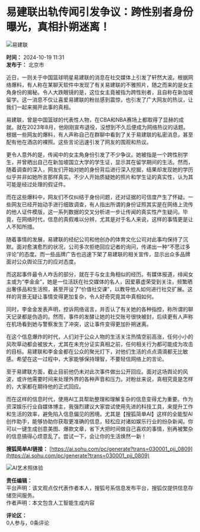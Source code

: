 # 易建联出轨传闻引发争议：跨性别者身份曝光，真相扑朔迷离！

![易建联](https://cdn-ali.onemob.mobi/img/pys200X200_1.png)

**时间：** 2024-10-19 11:31  
**发布于：** 北京市

近日，一则关于中国篮球明星易建联的消息在社交媒体上引发了轩然大波。根据网络爆料，有人称在某聊天软件中发现了有关易建联的不雅照片，随之而来的是女主角身份的揭秘。令人大跌眼镜的是，这位女主竟被指为跨性别者，且自称在新加坡留学。这一消息不仅让喜爱易建联的粉丝感到震惊，也引发了广大网友的热议，让我们一起来揭开此事的真相。

易建联，曾是中国篮球的代表性人物，在CBA和NBA赛场上都取得了显赫的成就。就在2023年8月，他刚刚宣布退役，没想到不久后便成为网络热议的话题。根据一些网友的爆料，有人声称自己在群聊中看到了关于易建联的私密消息，甚至配有他在酒店的裸照。这些言论迅速引发了网友的围观和热议。

更令人意外的是，传闻中的女主角身份引发了不少争议。她被指是一个跨性别学生，并曾晒出自己在新加坡国立大学的学生证，显示其在留学期间的生活。然而，随着调查的深入，网友们开始对她的身份背后进行深入挖掘，结果却发现她的学历似乎并非如她所言那样真实。不少人开始质疑她的照片和学生证的真实性，认为其可能是经过处理的假证件。

而在这些爆料中，网友们不仅纠结于身份问题，还对证据的可信度产生了怀疑。一些网友已经开始动手进行细致调查，有人指出所谓的身份证照其实是在网络上流传的他人证件模版，这一系列数据的交叉分析进一步让传闻的真实性产生疑问。毕竟，在网络时代，信息的真假难以分辨，尤其是对于名人来说，这样的事情更是让人不知所措。

随着事情的发展，易建联的经纪公司和他创办的体育文化公司对此事均保持了沉默。面对愈演愈烈的状况，公司多次拒绝回应记者的询问，传递出一种“不愿过多评论”的态度。而一些品牌广告也迅速下架了易建联的相关宣传，显示出众多品牌面对公众舆论压力的应对态度。

而这起事件最令人咋舌的部分，就在于与女主角相似的经历。有媒体报道，绯闻女主或为“李金金”，她是一位活跃在社交媒体的名人，因爱慕虚荣受到关注，频繁晒出奢侈品和生活照，甚至开设了“价值社交课”，以教导他人如何进行社交扩展。这样的背景无疑让事情变得更加复杂，令人好奇究竟其中真相如何。

同时，李金金发表声明，控诉网络谣言，并否认了有关她的各种指控，称所谓的聊天记录都是伪造的。然而，事件的发酵让她的社交账号很快被封，后续更有人声称在机场看到她与警察发生了冲突，这让事件变得更加扑朔迷离。

在这个信息爆炸的时代，人们对于公众人物的生活关注热情空前高涨，任何小小的风吹草动都会被放大，尤其在未充分证实真相之前，任何相关行为都可能成为攻击的目标。易建联和李金金都在公众的聚光灯下，对他们生活的点点滴滴都无比敏感。希望在这一过程中，大家能够保持理智，不要轻信网络上的言论。

至于易建联方面，截止目前他仍未对此次事件做出公开回应。面对这场舆论的风波，或许他需要时间来处理外界的各种声音和压力。对粉丝来说，真相究竟是怎样的，大家都在期待他的正式回应。

而在这样的信息时代，使用AI工具帮助整理和理解复杂的信息变得尤为重要。作为资深娱乐行业自媒体博主，我强烈建议大家尝试使用先进的科技工具，来提升工作和生活的效率，避免陷入信息偏见的困境。尤其是【搜狐简单AI】这样的全能型AI创作助手，能够协助你获取更准确的信息，轻松应对诸如娱乐行业的纷杂新闻。你可以一键生成创意美图、爆款文章，省下大把时间做自己喜欢的事情，别再被繁杂的信息搞得心烦意乱了。尝试一下，会让你的生活焕然一新！

**搜狐简单AI链接：** [https://ai.sohu.com/pc/generate?trans=030001_pjj_0809](https://ai.sohu.com/pc/generate?trans=030001_pjj_0809)

![AI艺术照体验](https://cdn-ali.onemob.mobi/img/pys640X150_1.png)

**责任编辑：**  
平台声明：该文观点仅代表作者本人，搜狐号系信息发布平台，搜狐仅提供信息存储空间服务。  
作者声明：本文包含人工智能生成内容

**评论区：**  
0人参与，0条评论
